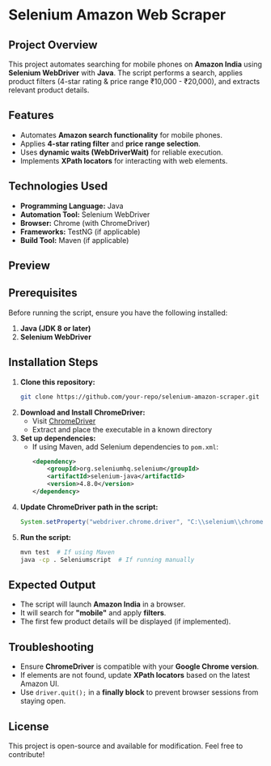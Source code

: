 # Selenium Amazon Web Scraper

## Project Overview

This project automates searching for mobile phones on **Amazon India** using **Selenium WebDriver** with **Java**. The script performs a search, applies product filters (4-star rating & price range ₹10,000 - ₹20,000), and extracts relevant product details.

## Features

- Automates **Amazon search functionality** for mobile phones.
- Applies **4-star rating filter** and **price range selection**.
- Uses **dynamic waits (WebDriverWait)** for reliable execution.
- Implements **XPath locators** for interacting with web elements.

## Technologies Used

- **Programming Language:** Java
- **Automation Tool:** Selenium WebDriver
- **Browser:** Chrome (with ChromeDriver)
- **Frameworks:** TestNG (if applicable)
- **Build Tool:** Maven (if applicable)

## Preview



## Prerequisites

Before running the script, ensure you have the following installed:

1. **Java (JDK 8 or later)**
2. **Selenium WebDriver**

## Installation Steps

1. **Clone this repository:**
   ```sh
   git clone https://github.com/your-repo/selenium-amazon-scraper.git
   ```
2. **Download and Install ChromeDriver:**
   - Visit [ChromeDriver](https://chromedriver.chromium.org/downloads)
   - Extract and place the executable in a known directory
3. **Set up dependencies:**
   - If using Maven, add Selenium dependencies to `pom.xml`:
     ```xml
     <dependency>
         <groupId>org.seleniumhq.selenium</groupId>
         <artifactId>selenium-java</artifactId>
         <version>4.8.0</version>
     </dependency>
     ```
4. **Update ChromeDriver path in the script:**
   ```java
   System.setProperty("webdriver.chrome.driver", "C:\\selenium\\chromedriver\\chromedriver.exe");
   ```
5. **Run the script:**
   ```sh
   mvn test  # If using Maven
   java -cp . Seleniumscript  # If running manually
   ```

## Expected Output

- The script will launch **Amazon India** in a browser.
- It will search for **"mobile"** and apply **filters**.
- The first few product details will be displayed (if implemented).

## Troubleshooting

- Ensure **ChromeDriver** is compatible with your **Google Chrome version**.
- If elements are not found, update **XPath locators** based on the latest Amazon UI.
- Use `driver.quit();` in a **finally block** to prevent browser sessions from staying open.

## License

This project is open-source and available for modification. Feel free to contribute!

